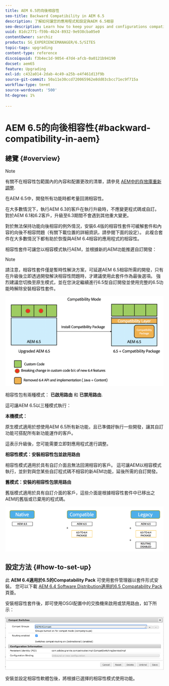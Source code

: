 ```yaml
---
title: AEM 6.5的向後相容性
seo-title: Backward Compatibility in AEM 6.5
description: 了解如何讓您的應用程式和設定與AEM 6.5相容
seo-description: Learn how to keep your apps and configurations compatible with AEM 6.5
uuid: 81dc2771-f59b-4b24-8932-9e938cba05e0
contentOwner: sarchiz
products: SG_EXPERIENCEMANAGER/6.5/SITES
topic-tags: upgrading
content-type: reference
discoiquuid: f3b4ec1d-9054-47d4-afcb-0a0121b94190
docset: aem65
feature: Upgrading
exl-id: c432a014-2dab-4c49-a25b-e4f461d13f9b
source-git-commit: 50a11e30ccd720065962e8dd03cbcc71ec9f715a
workflow-type: tm+mt
source-wordcount: '500'
ht-degree: 1%

---
```


# AEM 6.5的向後相容性{#backward-compatibility-in-aem}

## 總覽 {#overview}

>[!NOTE]
>
>有關不在相容性包範圍內的內容和配置更改的清單，請參見 [AEM中的存放庫重新調整](/help/sites-deploying/repository-restructuring.md).

在AEM 6.5中，開發所有功能時都考量回溯相容性。

在大多數情況下，執行AEM 6.3的客戶在執行升級時，不應變更程式碼或自訂。 對於AEM 6.1和6.2客戶，升級至6.3期間不會遇到其他重大變更。

對於無法保持功能向後相容的例外情況，安裝6.4版的相容性套件可緩解套件和內容的向後不相容問題（有關下載位置的詳細資訊，請參閱下面的設定）。 此複合套件在大多數情況下都有助於恢復與AEM 6.4相容的應用程式的相容性。

相容性套件可讓您以相容模式執行AEM，並根據新的AEM功能推遲自訂開發：

>[!NOTE]
>
>請注意，相容性套件僅是暫時性解決方案，可延遲AEM 6.5相容所需的開發，只有在升級後立即透過開發解決相容性問題時，才建議使用此套件作為最後選項。 強烈建議您切換至原生模式，並在您決定繼續進行6.5型自訂開發並使用完整的6.5功能時解除安裝相容性套件。

![sase](assets/sase.png)

相容性包有兩種模式： **已啟用路由** 和 **已禁用路由**.

這可讓AEM 6.5以三種模式執行：

**本機模式：**

原生模式適用於想使用AEM 6.5所有新功能，且已準備好執行一些開發，讓其自訂功能可搭配所有新功能運作的客戶。

這表示升級後，您可能需要立即對應用程式進行調整。

**相容性模式：安裝相容性包並啟用路由**

相容性模式適用於具有自訂介面且無法回溯相容的客戶。 這可讓AEM以相容模式執行，並針對與您某些自訂程式碼不相容的新AEM功能，延後所需的自訂開發。

**舊模式：安裝的相容性包禁用路由**

舊版模式適用於具有自訂介面的客戶，這些介面是根據相容性套件中已移出之AEM的舊版或已棄用的程式碼。

![薩普特](assets/sapte.png)

## 設定方法 {#how-to-set-up}

此 **AEM 6.4適用於6.5的Compatability Pack** 可使用套件管理器以套件形式安裝。 您可以下載 [AEM 6.4 Software Distribution適用的6.5 Compatability Pack](https://experience.adobe.com/#/downloads/content/software-distribution/en/aem.html?fulltext=compat*&amp;orderby=%40jcr%3Acontent%2Fjcr%3AlastModified&amp;orderby.sort=desc&amp;layout=list&amp;p.offset=0&amp;p.limit=20&amp;package=%2Fcontent%2Fsoftware-distribution%2Fen%2Fdetails.html%2Fcontent%2Fdam%2Faem%2Fpublic%2Fadobe%2Fpackages%2Fcq650%2Fcompatpack%2Faem-compat-cq65-to-cq64) 頁簽。

安裝相容性套件後，即可使用OSGI配置中的交換機來啟用或禁用路由，如下所示：

![比較交換機](assets/compat-switches.png)

安裝並設定相容性軟體包後，將根據已選擇的相容性模式使用功能。
